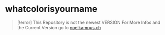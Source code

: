 # whatcolorisyourname

> [!error] This Repository is not the newest VERSION
> For More Infos and the Current Version go to [noelkampus.ch](https://noelkampus.ch/whatcolorisyourname-project)
